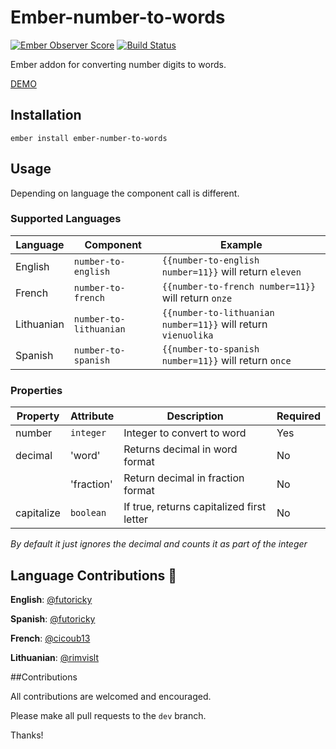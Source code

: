 # Ember-number-to-words
[![Ember Observer Score](https://emberobserver.com/badges/ember-number-to-words.svg)](https://emberobserver.com/addons/ember-number-to-words)
[![Build Status](https://travis-ci.org/FutoRicky/ember-number-to-words.svg?branch=master)](https://travis-ci.org/FutoRicky/ember-number-to-words)

Ember addon for converting number digits to words.

[DEMO](http://futoricky.github.io/ember-number-to-words/)

## Installation

`ember install ember-number-to-words`

## Usage

Depending on language the component call is different.

### Supported Languages

| Language   | Component              | Example                                                       |
| ---------- | ---------------------- | ------------------------------------------------------------- |
| English    | `number-to-english`    | `{{number-to-english number=11}}` will return `eleven`        |
| French     | `number-to-french`     | `{{number-to-french number=11}}` will return `onze`           |
| Lithuanian | `number-to-lithuanian` | `{{number-to-lithuanian number=11}}` will return `vienuolika` |
| Spanish    | `number-to-spanish`    | `{{number-to-spanish number=11}}` will return `once`          |

### Properties

| Property    | Attribute  | Description                               | Required   |
| ----------- | ---------- | ----------------------------------------- | ---------- |
| number      | `integer`  | Integer to convert to word                | Yes        |
| decimal     | 'word'     | Returns decimal in word format            | No         |
|             | 'fraction' | Return decimal in fraction format         | No         |
| capitalize  | `boolean`  | If true, returns capitalized first letter | No         |

*By default it just ignores the decimal and counts it as part of the integer*

## Language Contributions :metal:
**English**: [@futoricky](https://github.com/futoricky)

**Spanish**: [@futoricky](https://github.com/futoricky)

**French**: [@cicoub13](https://github.com/cicoub13)

**Lithuanian**: [@rimvislt](https://github.com/rimvislt)

##Contributions

All contributions are welcomed and encouraged.

Please make all pull requests to the `dev` branch.

Thanks!
